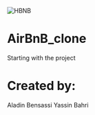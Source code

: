 ![HBNB](https://i.imgur.com/hDhlQ2c.png)
# AirBnB_clone
Starting with the project

# Created by:
Aladin Bensassi
Yassin Bahri
